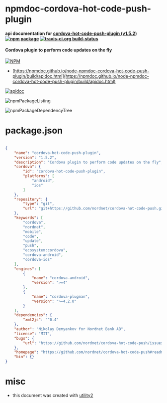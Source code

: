 # npmdoc-cordova-hot-code-push-plugin

#### api documentation for  [cordova-hot-code-push-plugin (v1.5.2)](https://github.com/nordnet/cordova-hot-code-push#readme)  [![npm package](https://img.shields.io/npm/v/npmdoc-cordova-hot-code-push-plugin.svg?style=flat-square)](https://www.npmjs.org/package/npmdoc-cordova-hot-code-push-plugin) [![travis-ci.org build-status](https://api.travis-ci.org/npmdoc/node-npmdoc-cordova-hot-code-push-plugin.svg)](https://travis-ci.org/npmdoc/node-npmdoc-cordova-hot-code-push-plugin)

#### Cordova plugin to perform code updates on the fly

[![NPM](https://nodei.co/npm/cordova-hot-code-push-plugin.png?downloads=true&downloadRank=true&stars=true)](https://www.npmjs.com/package/cordova-hot-code-push-plugin)

- [https://npmdoc.github.io/node-npmdoc-cordova-hot-code-push-plugin/build/apidoc.html](https://npmdoc.github.io/node-npmdoc-cordova-hot-code-push-plugin/build/apidoc.html)

[![apidoc](https://npmdoc.github.io/node-npmdoc-cordova-hot-code-push-plugin/build/screenCapture.buildCi.browser.%252Ftmp%252Fbuild%252Fapidoc.html.png)](https://npmdoc.github.io/node-npmdoc-cordova-hot-code-push-plugin/build/apidoc.html)

![npmPackageListing](https://npmdoc.github.io/node-npmdoc-cordova-hot-code-push-plugin/build/screenCapture.npmPackageListing.svg)

![npmPackageDependencyTree](https://npmdoc.github.io/node-npmdoc-cordova-hot-code-push-plugin/build/screenCapture.npmPackageDependencyTree.svg)



# package.json

```json

{
    "name": "cordova-hot-code-push-plugin",
    "version": "1.5.2",
    "description": "Cordova plugin to perform code updates on the fly",
    "cordova": {
        "id": "cordova-hot-code-push-plugin",
        "platforms": [
            "android",
            "ios"
        ]
    },
    "repository": {
        "type": "git",
        "url": "git+https://github.com/nordnet/cordova-hot-code-push.git"
    },
    "keywords": [
        "cordova",
        "nordnet",
        "mobile",
        "code",
        "update",
        "push",
        "ecosystem:cordova",
        "cordova-android",
        "cordova-ios"
    ],
    "engines": [
        {
            "name": "cordova-android",
            "version": ">=4"
        },
        {
            "name": "cordova-plugman",
            "version": ">=4.2.0"
        }
    ],
    "dependencies": {
        "xml2js": "^0.4"
    },
    "author": "Nikolay Demyankov for Nordnet Bank AB",
    "license": "MIT",
    "bugs": {
        "url": "https://github.com/nordnet/cordova-hot-code-push/issues"
    },
    "homepage": "https://github.com/nordnet/cordova-hot-code-push#readme",
    "bin": {}
}
```



# misc
- this document was created with [utility2](https://github.com/kaizhu256/node-utility2)

